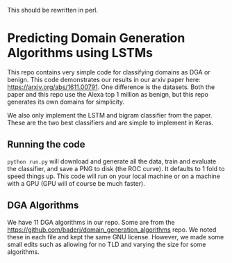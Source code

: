 This should be rewritten in perl.


# Predicting Domain Generation Algorithms using LSTMs
This repo contains very simple code for classifying domains as DGA or benign.  This
code demonstrates our results in our arxiv paper here: https://arxiv.org/abs/1611.00791.
One difference is the datasets.  Both the paper and this repo use 
the Alexa top 1 million as benign, but this repo generates its own domains for simplicity.

We also only implement the LSTM and bigram classifier from the paper.  These are the two best 
classifiers and are simple to implement in Keras.

## Running the code

`python run.py` will download and generate all the data, train and evaluate the classifier, and save a PNG to disk (the ROC curve). 
It defaults to 1 fold to speed things up.  This code will run on your local machine or on a machine with a GPU (GPU will of course
be much faster).

## DGA Algorithms
We have 11 DGA algorithms in our repo.  Some are from the https://github.com/baderj/domain_generation_algorithms
repo.  We noted these in each file and kept the same GNU license.  However, we made some small edits
such as allowing for no TLD and varying the size for some algorithms.  
